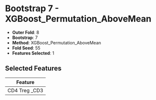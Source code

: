 # Bootstrap 7 - XGBoost_Permutation_AboveMean

- **Outer Fold**: 8
- **Bootstrap**: 7
- **Method**: XGBoost_Permutation_AboveMean
- **Fold Seed**: 55
- **Features Selected**: 1

## Selected Features

| Feature |
|---------|
| CD4 Treg _CD3 |
